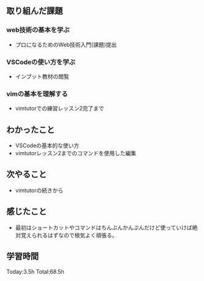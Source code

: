 ## 取り組んだ課題

### web技術の基本を学ぶ
- プロになるためのWeb技術入門(課題)提出

### VSCodeの使い方を学ぶ
- インプット教材の閲覧

### vimの基本を理解する
- vimtutorでの練習レッスン2完了まで

## わかったこと
- VSCodeの基本的な使い方
- vimtutorレッスン2までのコマンドを使用した編集

## 次やること
- vimtutorの続きから

## 感じたこと
- 最初はショートカットやコマンドはちんぷんかんぷんだけど使っていけば絶対覚えられるはずなので根気よく頑張る。

## 学習時間
Today:3.5h Total:68.5h
